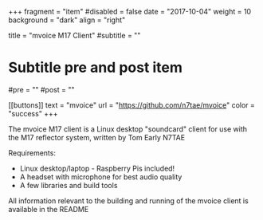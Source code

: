 +++
fragment = "item"
#disabled = false
date = "2017-10-04"
weight = 10
background = "dark"
align = "right"

title = "mvoice M17 Client"
#subtitle = ""

# Subtitle pre and post item
#pre = ""
#post = ""

[[buttons]]
  text = "mvoice"
  url = "https://github.com/n7tae/mvoice"
  color = "success"
+++

The mvoice M17 client is a Linux desktop "soundcard" client for use with the M17 reflector system, written by Tom Early N7TAE

Requirements:
* Linux desktop/laptop - Raspberry Pis included!
* A headset with microphone for best audio quality
* A few libraries and build tools

All information relevant to the building and running of the mvoice client is available in the README
